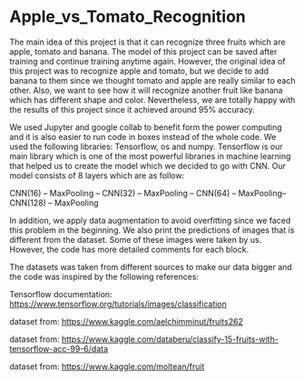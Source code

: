 # Apple_vs_Tomato_Recognition 
   The main idea of this project is that it can recognize three fruits which are apple, tomato and banana. The model of this project can be saved after training and continue training anytime again. However, the original idea of this project was to recognize apple and tomato, but we decide to add banana to them since we thought tomato and apple are really similar to each other. Also, we want to see how it will recognize another fruit like banana which has different shape and color. Nevertheless, we are totally happy with the results of this project since it achieved around 95% accuracy. 

   We used Jupyter and google collab to benefit form the power computing and it is also easier to run code in boxes instead of the whole code. We used the following libraries: Tensorflow, os and numpy. Tensorflow is our main library which is one of the most powerful libraries in machine learning that helped us to create the model which we decided to go with CNN. Our model consists of 8 layers which are as follow: 

CNN(16) – MaxPooling – CNN(32) – MaxPooling – CNN(64) – MaxPooling– CNN(128) – MaxPooling

   In addition, we apply data augmentation to avoid overfitting since we faced this problem in the beginning. We also print the predictions of images that is different from the dataset. Some of these images were taken by us. However, the code has more detailed comments for each block. 

   The datasets was taken from different sources to make our data bigger and the code was inspired by the following references:

Tensorflow documentation: https://www.tensorflow.org/tutorials/images/classification

dataset from: https://www.kaggle.com/aelchimminut/fruits262

dataset from: https://www.kaggle.com/databeru/classify-15-fruits-with-tensorflow-acc-99-6/data

dataset from: https://www.kaggle.com/moltean/fruit

